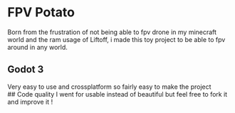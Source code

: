 # FPV Potato
Born from the frustration of not being able to fpv drone in my minecraft world and the ram usage of Liftoff, i made this toy project to be able to fpv around in any world.
## Godot 3
Very easy to use and crossplatform so fairly easy to make the project
## Code quality
I went for usable instead of beautiful but feel free to fork it and improve it !
